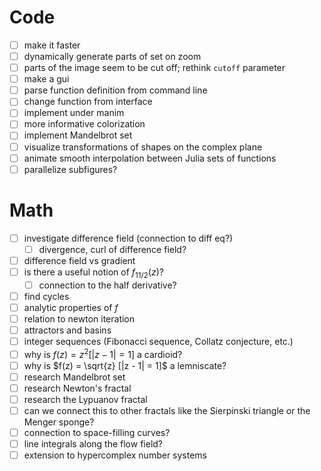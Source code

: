 # Code
- [ ] make it faster
- [ ] dynamically generate parts of set on zoom
- [ ] parts of the image seem to be cut off; rethink `cutoff` parameter
- [ ] make a gui
- [ ] parse function definition from command line
- [ ] change function from interface
- [ ] implement under manim
- [ ] more informative colorization
- [ ] implement Mandelbrot set
- [ ] visualize transformations of shapes on the complex plane
- [ ] animate smooth interpolation between Julia sets of functions
- [ ] parallelize subfigures?

# Math
- [ ] investigate difference field (connection to diff eq?)
    - [ ] divergence, curl of difference field?
- [ ] difference field vs gradient
- [ ] is there a useful notion of $f_{1 1/2}(z)$?
    - [ ] connection to the half derivative?
- [ ] find cycles
- [ ] analytic properties of $f$
- [ ] relation to newton iteration
- [ ] attractors and basins
- [ ] integer sequences (Fibonacci sequence, Collatz conjecture, etc.)
- [ ] why is $f(z) = z^2 [|z - 1| = 1]$ a cardioid?
- [ ] why is $f(z) = \sqrt{z} [|z - 1| = 1]$ a lemniscate?
- [ ] research Mandelbrot set
- [ ] research Newton's fractal
- [ ] research the Lypuanov fractal
- [ ] can we connect this to other fractals like the Sierpinski triangle or the Menger sponge?
- [ ] connection to space-filling curves?
- [ ] line integrals along the flow field?
- [ ] extension to hypercomplex number systems
